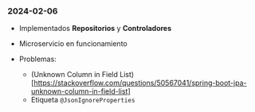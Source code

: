 
### 2024-02-06

- Implementados **Repositorios** y **Controladores**
- Microservicio en funcionamiento

- Problemas: 
    - (Unknown Column in Field List)[https://stackoverflow.com/questions/50567041/spring-boot-jpa-unknown-column-in-field-list]
    - Etiqueta `@JsonIgnoreProperties`
